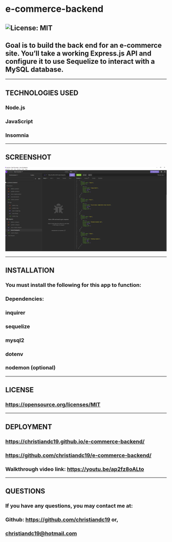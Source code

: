   # e-commerce-backend
  ## ![License: MIT](https://img.shields.io/badge/License-MIT-yellow.svg)
  ## Goal is to build the back end for an e-commerce site. You’ll take a working Express.js API and configure it to use Sequelize to interact with a MySQL database.
  ------------------
  ## TECHNOLOGIES USED
  ### Node.js
  ### JavaScript
  ### Insomnia
  ------------------
## SCREENSHOT
![screenshot](./assets/images/screenshot.png)

  ------------------
  ## INSTALLATION
  ### You must install the following for this app to function:
  ### Dependencies: 
  ### inquirer
  ### sequelize
  ### mysql2
  ### dotenv
  ### nodemon (optional)
  ------------------
  ## LICENSE  
  ### https://opensource.org/licenses/MIT
  ------------------
  ## DEPLOYMENT  
  ### https://christiandc19.github.io/e-commerce-backend/
  ### https://github.com/christiandc19/e-commerce-backend/
  ### Walkthrough video link: https://youtu.be/ap2fz8oALto
  ------------------
  ## QUESTIONS  
  ### If you have any questions, you may contact me at:
  ### Github: https://github.com/christiandc19 or,
  ### christiandc19@hotmail.com
